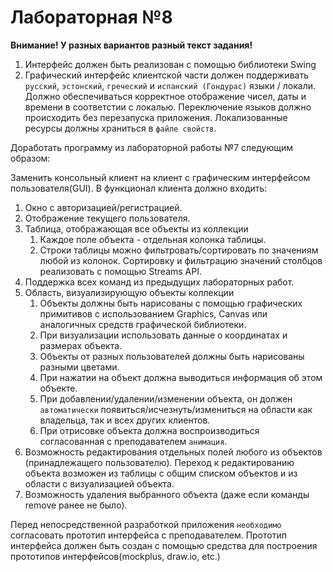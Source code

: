 # Лабораторная №8 #

__Внимание! У разных вариантов разный текст задания!__

1. Интерфейс должен быть реализован с помощью библиотеки Swing
2. Графический интерфейс клиентской части должен поддерживать `русский`, `эстонский`, `греческий` и `испанский (Гондурас)` языки / локали. Должно обеспечиваться корректное отображение чисел, даты и времени в соответстии с локалью. Переключение языков должно происходить без перезапуска приложения. Локализованные ресурсы должны храниться в `файле свойств`.

Доработать программу из лабораторной работы №7 следующим образом:

Заменить консольный клиент на клиент с графическим интерфейсом пользователя(GUI). 
В функционал клиента должно входить:

1. Окно с авторизацией/регистрацией.
2. Отображение текущего пользователя.
3. Таблица, отображающая все объекты из коллекции
    1. Каждое поле объекта - отдельная колонка таблицы.
    2. Строки таблицы можно фильтровать/сортировать по значениям любой из колонок. Сортировку и фильтрацию значений столбцов реализовать с помощью Streams API.
4. Поддержка всех команд из предыдущих лабораторных работ.
5. Область, визуализирующую объекты коллекции
    1. Объекты должны быть нарисованы с помощью графических примитивов с использованием Graphics, Canvas или аналогичных средств графической библиотеки.
    2. При визуализации использовать данные о координатах и размерах объекта.
    3. Объекты от разных пользователей должны быть нарисованы разными цветами.
    4. При нажатии на объект должна выводиться информация об этом объекте.
    5. При добавлении/удалении/изменении объекта, он должен `автоматически` появиться/исчезнуть/измениться  на области как владельца, так и всех других клиентов. 
    6. При отрисовке объекта должна воспроизводиться согласованная с преподавателем `анимация`.
6. Возможность редактирования отдельных полей любого из объектов (принадлежащего пользователю). Переход к редактированию объекта возможен из таблицы с общим списком объектов и из области с визуализацией объекта.
7. Возможность удаления выбранного объекта (даже если команды remove ранее не было).


Перед непосредственной разработкой приложения `необходимо` согласовать прототип интерфейса с преподавателем. Прототип интерфейса должен быть создан с помощью средства для построения прототипов интерфейсов(mockplus, draw.io, etc.)
